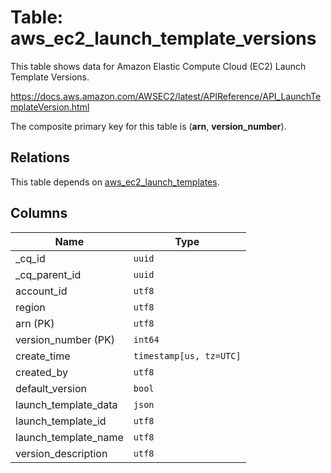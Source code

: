 # Table: aws_ec2_launch_template_versions

This table shows data for Amazon Elastic Compute Cloud (EC2) Launch Template Versions.

https://docs.aws.amazon.com/AWSEC2/latest/APIReference/API_LaunchTemplateVersion.html

The composite primary key for this table is (**arn**, **version_number**).

## Relations

This table depends on [aws_ec2_launch_templates](aws_ec2_launch_templates.md).

## Columns

| Name          | Type          |
| ------------- | ------------- |
|_cq_id|`uuid`|
|_cq_parent_id|`uuid`|
|account_id|`utf8`|
|region|`utf8`|
|arn (PK)|`utf8`|
|version_number (PK)|`int64`|
|create_time|`timestamp[us, tz=UTC]`|
|created_by|`utf8`|
|default_version|`bool`|
|launch_template_data|`json`|
|launch_template_id|`utf8`|
|launch_template_name|`utf8`|
|version_description|`utf8`|